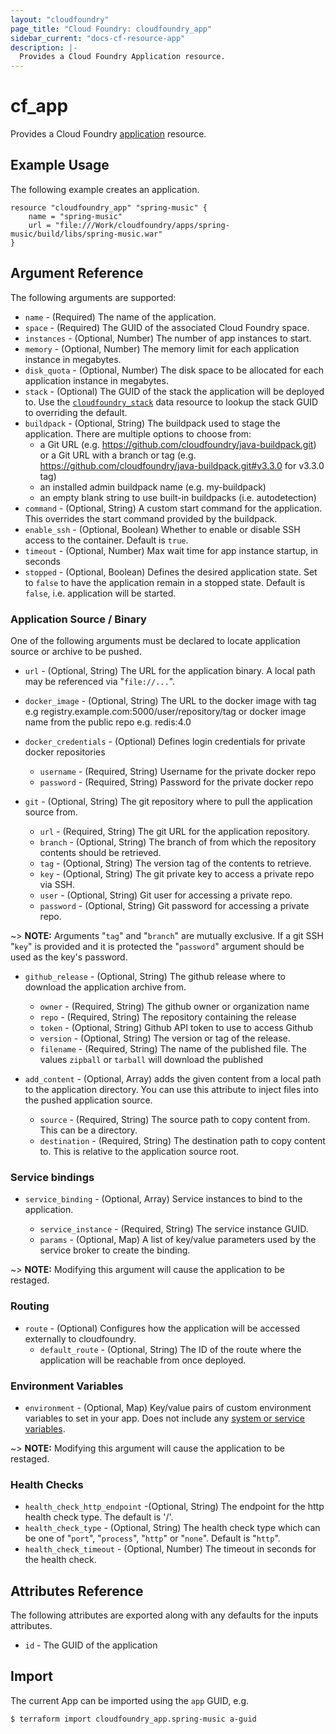 ```yaml
---
layout: "cloudfoundry"
page_title: "Cloud Foundry: cloudfoundry_app"
sidebar_current: "docs-cf-resource-app"
description: |-
  Provides a Cloud Foundry Application resource.
---
```


# cf\_app

Provides a Cloud Foundry [application](https://docs.cloudfoundry.org/devguide/deploy-apps/deploy-app.html) resource.

## Example Usage

The following example creates an application.

```
resource "cloudfoundry_app" "spring-music" {
    name = "spring-music"
    url = "file:///Work/cloudfoundry/apps/spring-music/build/libs/spring-music.war"
}
```

## Argument Reference

The following arguments are supported:

* `name` - (Required) The name of the application.
* `space` - (Required) The GUID of the associated Cloud Foundry space.
* `instances` - (Optional, Number) The number of app instances to start.
* `memory` - (Optional, Number) The memory limit for each application instance in megabytes.
* `disk_quota` - (Optional, Number) The disk space to be allocated for each application instance in megabytes.
* `stack` - (Optional) The GUID of the stack the application will be deployed to. Use the [`cloudfoundry_stack`](/docs/providers/cf/d/stack.html) data resource to lookup the stack GUID to overriding the default.
* `buildpack` - (Optional, String) The buildpack used to stage the application. There are multiple options to choose from:
   * a Git URL (e.g. https://github.com/cloudfoundry/java-buildpack.git) or a Git URL with a branch or tag (e.g. https://github.com/cloudfoundry/java-buildpack.git#v3.3.0 for v3.3.0 tag) 
   * an installed admin buildpack name (e.g. my-buildpack)
   * an empty blank string to use built-in buildpacks (i.e. autodetection)
* `command` - (Optional, String) A custom start command for the application. This overrides the start command provided by the buildpack.
* `enable_ssh` - (Optional, Boolean) Whether to enable or disable SSH access to the container. Default is `true`.
* `timeout` - (Optional, Number) Max wait time for app instance startup, in seconds
* `stopped` - (Optional, Boolean) Defines the desired application state. Set to `false` to have the application remain in a stopped state. Default is `false`, i.e. application will be started.

### Application Source / Binary

One of the following arguments must be declared to locate application source or archive to be pushed.

* `url` - (Optional, String) The URL for the application binary. A local path may be referenced via "`file://...`".

* `docker_image` - (Optional, String) The URL to the docker image with tag e.g registry.example.com:5000/user/repository/tag or docker image name from the public repo e.g. redis:4.0 
* `docker_credentials` - (Optional) Defines login credentials for private docker repositories 
  - `username` - (Required, String) Username for the private docker repo 
  - `password` - (Required, String) Password for the private docker repo 
 
* `git` - (Optional, String) The git repository where to pull the application source from.

  - `url` - (Required, String) The git URL for the application repository.
  - `branch` - (Optional, String) The branch of from which the repository contents should be retrieved.
  - `tag` - (Optional, String) The version tag of the contents to retrieve.
  - `key` - (Optional, String) The git private key to access a private repo via SSH.
  - `user` - (Optional, String) Git user for accessing a private repo.
  - `password` - (Optional, String) Git password for accessing a private repo.

~> **NOTE:** Arguments "`tag`" and "`branch`" are mutually exclusive. If a git SSH "`key`" is provided and it is protected the "`password`" argument should be used as the key's password.

* `github_release` - (Optional, String) The github release where to download the application archive from.

  - `owner` - (Required, String) The github owner or organization name
  - `repo` - (Required, String) The repository containing the release
  - `token` - (Optional, String) Github API token to use to access Github
  - `version` - (Optional, String) The version or tag of the release.
  - `filename` - (Required, String) The name of the published file. The values `zipball` or `tarball` will download the published

* `add_content` - (Optional, Array) adds the given content from a local path to the application directory. You can use this attribute to inject files into the pushed application source.

  - `source` - (Required, String) The source path to copy content from. This can be a directory.
  - `destination` - (Required, String) The destination path to copy content to. This is relative to the application source root.

### Service bindings

* `service_binding` - (Optional, Array) Service instances to bind to the application.

  - `service_instance` - (Required, String) The service instance GUID.
  - `params` - (Optional, Map) A list of key/value parameters used by the service broker to create the binding.

~> **NOTE:** Modifying this argument will cause the application to be restaged.   

### Routing

* `route` - (Optional) Configures how the application will be accessed externally to cloudfoundry. 
  - `default_route` - (Optional, String) The ID of the route where the application will be reachable from once deployed.

### Environment Variables

* `environment` - (Optional, Map) Key/value pairs of custom environment variables to set in your app. Does not include any [system or service variables](http://docs.cloudfoundry.org/devguide/deploy-apps/environment-variable.html#app-system-env). 

~> **NOTE:** Modifying this argument will cause the application to be restaged.

### Health Checks

* `health_check_http_endpoint` -(Optional, String) The endpoint for the http health check type. The default is '/'.
* `health_check_type` - (Optional, String) The health check type which can be one of "`port`", "`process`", "`http`" or "`none`". Default is "`http`".
* `health_check_timeout` - (Optional, Number) The timeout in seconds for the health check.

## Attributes Reference

The following attributes are exported along with any defaults for the inputs attributes.

* `id` - The GUID of the application

## Import

The current App can be imported using the `app` GUID, e.g.

```
$ terraform import cloudfoundry_app.spring-music a-guid
```

